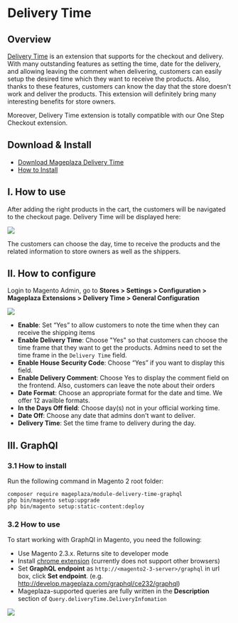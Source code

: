 # Delivery Time
## Overview

[Delivery Time](https://www.mageplaza.com/magento-2-delivery-time-extension) is an extension that supports for the checkout and delivery. With many outstanding features as setting the time, date for the delivery, and allowing leaving the comment when delivering, customers can easily setup the desired time which they want to receive the products. Also, thanks to these features, customers can know the day that the store doesn't work and deliver the products. This extension will definitely bring many interesting benefits for store owners.

Moreover, Delivery Time extension is totally compatible with our One Step Checkout extension.

## Download & Install
- [Download Mageplaza Delivery Time](https://www.mageplaza.com/magento-2-delivery-time-extension) 
- [How to Install](https://www.mageplaza.com/install-magento-2-extension/)

## I. How to use

After adding the right products in the cart, the customers will be navigated to the checkout page. Delivery Time will be displayed here:

![](https://i.imgur.com/qrpWYAY.png)

The customers can choose the day, time to receive the products and the related information to store owners as well as the shippers.

## II. How to configure

Login to Magento Admin, go to **Stores > Settings > Configuration > Mageplaza Extensions > Delivery Time > General Configuration**

![](https://i.imgur.com/s4GdkLc.png)

* **Enable**: Set “Yes” to allow customers to note the time when they can receive the shipping items
* **Enable Delivery Time**: Choose "Yes" so that customers can choose the time frame that they want to get the products. Admins need to set the time frame in the `Delivery Time` field.
* **Enable House Security Code**: Choose “Yes” if you want to display this field.
* **Enable Delivery Comment**: Choose Yes to display the comment field on the frontend. Also, customers can leave the note about their orders
* **Date Format**: Choose an appropriate format for the date and time. We offer 12 availble formats.
* **In the Days Off field**: Choose day(s) not in your official working time.
* **Date Off**: Choose any date that admins don't want to deliver.
* **Delivery Time**: Set the time frame to delivery during the day.

## III. GraphQl

### 3.1 How to install

Run the following command in Magento 2 root folder:

```
composer require mageplaza/module-delivery-time-graphql
php bin/magento setup:upgrade
php bin/magento setup:static-content:deploy
```

### 3.2 How to use

To start working with GraphQl in Magento, you need the following:
- Use Magento 2.3.x. Returns site to developer mode
- Install [chrome extension](https://chrome.google.com/webstore/detail/chromeiql/fkkiamalmpiidkljmicmjfbieiclmeij?hl=en) (currently does not support other browsers)
- Set **GraphQL endpoint** as `http://<magento2-3-server>/graphql` in url box, click **Set endpoint**. (e.g. http://develop.mageplaza.com/graphql/ce232/graphql)
- Mageplaza-supported queries are fully written in the **Description** section of `Query.deliveryTime.DeliveryInfomation`

![](https://i.imgur.com/8OW0Y2G.png)
